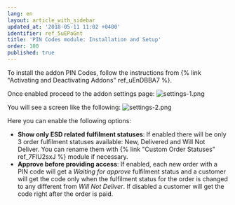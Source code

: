 ```yaml
---
lang: en
layout: article_with_sidebar
updated_at: '2018-05-11 11:02 +0400'
identifier: ref_5uEPaGnt
title: 'PIN Codes module: Installation and Setup'
order: 100
published: true
---
```

To install the addon PIN Codes, follow the instructions from {% link "Activating and Deactivating Addons" ref_uEnDBBA7 %}.

Once enabled proceed to the addon settings page:
![settings-1.png]({{site.baseurl}}/attachments/ref_5uEPaGnt/settings-1.png)

You will see a screen like the following:
![settings-2.png]({{site.baseurl}}/attachments/ref_5uEPaGnt/settings-2.png)

Here you can enable the following options:
* **Show only ESD related fulfilment statuses**: If enabled there will be only 3 order fulfilment statuses available: New, Delivered and Will Not Deliver. You can rename them with {% link "Custom Order Statuses" ref_7FIU2sxJ %} module if necessary.
* **Approve before providing access**: If enabled, each new order with a PIN code will get a _Waiting for approve_ fulfilment status and a customer will get the code only when the fulfilment status for the order is changed to any different from _Will Not Deliver_. If disabled a customer will get the code right after the order is paid.
